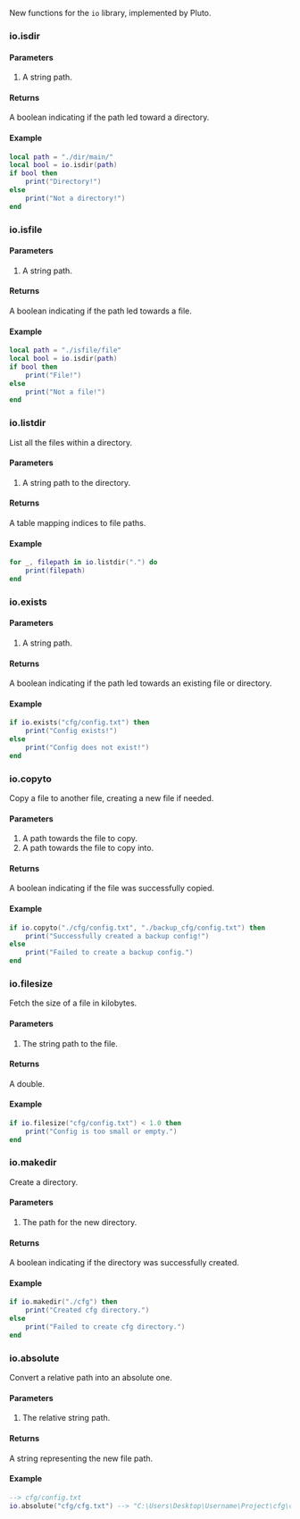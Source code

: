 New functions for the `io` library, implemented by Pluto.
### io.isdir
#### Parameters
1. A string path.
#### Returns
A boolean indicating if the path led toward a directory.
#### Example
```lua showLineNumbers title="Example Usage"
local path = "./dir/main/"
local bool = io.isdir(path)
if bool then
    print("Directory!")
else
    print("Not a directory!")
end
```
### io.isfile
#### Parameters
1. A string path.
#### Returns
A boolean indicating if the path led towards a file.
#### Example
```lua showLineNumbers title="Example Usage"
local path = "./isfile/file"
local bool = io.isdir(path)
if bool then
    print("File!")
else
    print("Not a file!")
end
```
### io.listdir
List all the files within a directory.
#### Parameters
1. A string path to the directory.
#### Returns
A table mapping indices to file paths.
#### Example
```lua showLineNumbers title="Example Usage"
for _, filepath in io.listdir(".") do
    print(filepath)
end
```
### io.exists
#### Parameters
1. A string path.
#### Returns
A boolean indicating if the path led towards an existing file or directory.
#### Example
```lua showLineNumbers title="Example Usage"
if io.exists("cfg/config.txt") then
    print("Config exists!")
else
    print("Config does not exist!")
end
```
### io.copyto
Copy a file to another file, creating a new file if needed.
#### Parameters
1. A path towards the file to copy.
2. A path towards the file to copy into.
#### Returns
A boolean indicating if the file was successfully copied.
#### Example
```lua showLineNumbers title="Example Usage"
if io.copyto("./cfg/config.txt", "./backup_cfg/config.txt") then
    print("Successfully created a backup config!")
else
    print("Failed to create a backup config.")
end
```
### io.filesize
Fetch the size of a file in kilobytes.
#### Parameters
1. The string path to the file.
#### Returns
A double.
#### Example
```lua showLineNumbers title="Example Usage"
if io.filesize("cfg/config.txt") < 1.0 then
    print("Config is too small or empty.")
end
```
### io.makedir
Create a directory.
#### Parameters
1. The path for the new directory.
#### Returns
A boolean indicating if the directory was successfully created.
#### Example
```lua showLineNumbers title="Example Usage"
if io.makedir("./cfg") then
    print("Created cfg directory.")
else
    print("Failed to create cfg directory.")
end
```
### io.absolute
Convert a relative path into an absolute one.
#### Parameters
1. The relative string path.
#### Returns
A string representing the new file path.
#### Example
```lua showLineNumbers title="Example Usage"
--> cfg/config.txt
io.absolute("cfg/cfg.txt") --> "C:\Users\Desktop\Username\Project\cfg\cfg.txt"
```